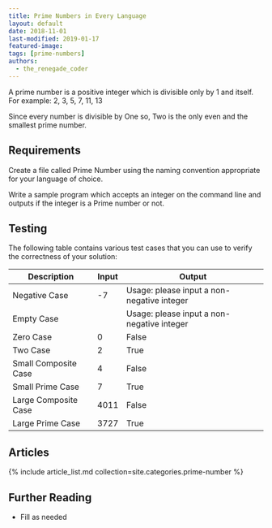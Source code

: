 ```yaml
---
title: Prime Numbers in Every Language
layout: default
date: 2018-11-01
last-modified: 2019-01-17
featured-image:
tags: [prime-numbers]
authors:
  - the_renegade_coder
---
```


A prime number is a positive integer which is divisible only by 1 and itself.
For example: 2, 3, 5, 7, 11, 13

Since every number is divisible by One so, Two is the only even and the
smallest prime number.


## Requirements

Create a file called Prime Number using the naming
convention appropriate for your language of choice.

Write a sample program which accepts an integer on the command line
and outputs if the integer is a Prime number or not.

## Testing

The following table contains various test cases that you can use to verify the 
correctness of your solution:

| Description | Input | Output |
|--------------|-------|--------|
| Negative Case | -7 | Usage: please input a non-negative integer |
| Empty Case | | Usage: please input a non-negative integer |
| Zero Case | 0 | False |
| Two Case | 2 | True |
| Small Composite Case | 4 | False |
| Small Prime Case | 7 | True |
| Large Composite Case | 4011 | False |
| Large Prime Case | 3727 | True |

## Articles

{% include article_list.md collection=site.categories.prime-number %}

## Further Reading

- Fill as needed

[1]: #requirements
